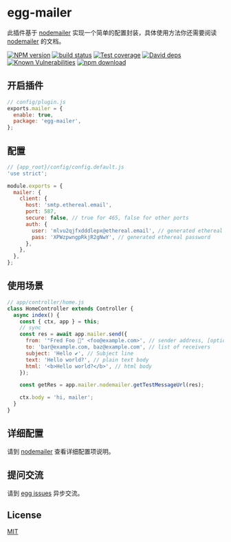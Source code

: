 # egg-mailer

此插件基于 [nodemailer](https://github.com/nodemailer/nodemailer) 实现一个简单的配置封装，具体使用方法你还需要阅读 [nodemailer](https://github.com/nodemailer/nodemailer) 的文档。

[![NPM version][npm-image]][npm-url]
[![build status][travis-image]][travis-url]
[![Test coverage][codecov-image]][codecov-url]
[![David deps][david-image]][david-url]
[![Known Vulnerabilities][snyk-image]][snyk-url]
[![npm download][download-image]][download-url]

[npm-image]: https://img.shields.io/npm/v/egg-mailer.svg?style=flat-square
[npm-url]: https://npmjs.org/package/egg-mailer
[travis-image]: https://img.shields.io/travis/eggjs/egg-mailer.svg?style=flat-square
[travis-url]: https://travis-ci.org/eggjs/egg-mailer
[codecov-image]: https://img.shields.io/codecov/c/github/eggjs/egg-mailer.svg?style=flat-square
[codecov-url]: https://codecov.io/github/eggjs/egg-mailer?branch=master
[david-image]: https://img.shields.io/david/eggjs/egg-mailer.svg?style=flat-square
[david-url]: https://david-dm.org/eggjs/egg-mailer
[snyk-image]: https://snyk.io/test/npm/egg-mailer/badge.svg?style=flat-square
[snyk-url]: https://snyk.io/test/npm/egg-mailer
[download-image]: https://img.shields.io/npm/dm/egg-mailer.svg?style=flat-square
[download-url]: https://npmjs.org/package/egg-mailer

## 开启插件

```js
// config/plugin.js
exports.mailer = {
  enable: true,
  package: 'egg-mailer',
};
```

## 配置

```js
// {app_root}/config/config.default.js
'use strict';

module.exports = {
  mailer: {
    client: {
      host: 'smtp.ethereal.email',
      port: 587,
      secure: false, // true for 465, false for other ports
      auth: {
        user: 'mlvu2qjfxdddlepx@ethereal.email', // generated ethereal user
        pass: 'XPWzpwngpRkjR2gNwY', // generated ethereal password
      },
    },
  },
};
```

## 使用场景

```js
// app/controller/home.js
class HomeController extends Controller {
  async index() {
    const { ctx, app } = this;
    // sync
    const res = await app.mailer.send({
      from: '"Fred Foo 👻" <foo@example.com>', // sender address, [options] default to user
      to: 'bar@example.com, baz@example.com', // list of receivers
      subject: 'Hello ✔', // Subject line
      text: 'Hello world?', // plain text body
      html: '<b>Hello world?</b>', // html body
    });

    const getRes = app.mailer.nodemailer.getTestMessageUrl(res); 

    ctx.body = 'hi, mailer';
  }
}
```

## 详细配置

请到 [nodemailer](https://nodemailer.com/about/) 查看详细配置项说明。

## 提问交流

请到 [egg issues](https://github.com/eggjs/egg/issues) 异步交流。

## License

[MIT](LICENSE)
